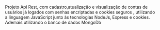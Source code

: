 Projeto Api Rest, com cadastro,atualização e visualização de contas de usuários já logados com senhas encriptadas e cookies seguros , 
utilizando a linguagem JavaScript junto às tecnologias NodeJs, Express e cookies. Ademais utilizando o banco de dados MongoDb

